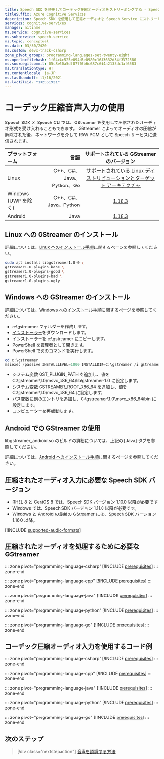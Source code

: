 ```yaml
---
title: Speech SDK を使用してコーデック圧縮オーディオをストリーミングする - Speech Service
titleSuffix: Azure Cognitive Services
description: Speech SDK を使用して圧縮オーディオを Speech Service にストリーミングする方法について学習します。 Linux の場合は C++、C#、Java で、Android の場合は Java で、iOS の場合は Objective-C で使用できます。
services: cognitive-services
manager: nitinme
ms.service: cognitive-services
ms.subservice: speech-service
ms.topic: conceptual
ms.date: 03/30/2020
ms.custom: devx-track-csharp
zone_pivot_groups: programming-languages-set-twenty-eight
ms.openlocfilehash: 1f04c8c525e094d5e0980c1683632d34f3372580
ms.sourcegitcommit: 05c8e50a5df87707b6c687c6d4a2133dc1af6583
ms.translationtype: HT
ms.contentlocale: ja-JP
ms.lasthandoff: 11/16/2021
ms.locfileid: "132551921"
---
```

# <a name="use-codec-compressed-audio-input"></a>コーデック圧縮音声入力の使用

Speech SDK と Speech CLI では、GStreamer を使用して圧縮されたオーディオ形式を受け入れることもできます。 GStreamer によってオーディオの圧縮が解除された後、ネットワークを介して RAW PCM として Speech サービスに送信されます。

プラットフォーム | 言語 | サポートされている GStreamer のバージョン
| :--- | ---: | :---:
Linux  | C++、C#、Java、Python、Go | [サポートされている Linux ディストリビューションとターゲット アーキテクチャ](~/articles/cognitive-services/speech-service/speech-sdk.md) 
Windows (UWP を除く) | C++、C#、Java、Python | [1.18.3](https://gstreamer.freedesktop.org/data/pkg/windows/1.18.3/msvc/gstreamer-1.0-msvc-x86_64-1.18.3.msi) 
Android  | Java | [1.18.3](https://gstreamer.freedesktop.org/data/pkg/android/1.18.3/) 

## <a name="installing-gstreamer-on-linux"></a>Linux への GStreamer のインストール

詳細については、[Linux へのインストール手順](https://gstreamer.freedesktop.org/documentation/installing/on-linux.html?gi-language=c)に関するページを参照してください。  

```sh
sudo apt install libgstreamer1.0-0 \
gstreamer1.0-plugins-base \
gstreamer1.0-plugins-good \
gstreamer1.0-plugins-bad \
gstreamer1.0-plugins-ugly
```
## <a name="installing-gstreamer-on-windows"></a>Windows への GStreamer のインストール

詳細については、[Windows へのインストール手順](https://gstreamer.freedesktop.org/documentation/installing/on-windows.html?gi-language=c)に関するページを参照してください。 

* c:\gstreamer フォルダーを作成します。
* [インストーラー](https://gstreamer.freedesktop.org/data/pkg/windows/1.18.3/msvc/gstreamer-1.0-msvc-x86_64-1.18.3.msi)をダウンロードします。 
* インストーラーを c:\gstreamer にコピーします。
* PowerShell を管理者として開きます。
* PowerShell で次のコマンドを実行します。

```powershell
cd c:\gstreamer
msiexec /passive INSTALLLEVEL=1000 INSTALLDIR=C:\gstreamer /i gstreamer-1.0-msvc-x86_64-1.18.3.msi
```
* システム変数 GST_PLUGIN_PATH を追加し、値を C:\gstreamer\1.0\msvc_x86_64\lib\gstreamer-1.0 に設定します。
* システム変数 GSTREAMER_ROOT_X86_64 を追加し、値を C:\gstreamer\1.0\msvc_x86_64 に設定します。
* パス変数に別のエントリを追加し、C:\gstreamer\1.0\msvc_x86_64\bin に設定します。
* コンピューターを再起動します。

## <a name="using-gstreamer-in-android"></a>Android での GStreamer の使用
libgstreamer_android.so のビルドの詳細については、上記の [Java] タブを参照してください。 

詳細については、[Android へのインストール手順](https://gstreamer.freedesktop.org/documentation/installing/for-android-development.html?gi-language=c)に関するページを参照してください。 

## <a name="speech-sdk-version-required-for-compressed-audio-input"></a>圧縮されたオーディオ入力に必要な Speech SDK バージョン
* RHEL 8 と CentOS 8 では、Speech SDK バージョン 1.10.0 以降が必要です
* Windows では、Speech SDK バージョン 1.11.0 以降が必要です。
* Windows と Android の最新の GStreamer には、Speech SDK バージョン 1.16.0 以降。

[!INCLUDE [supported-audio-formats](includes/supported-audio-formats.md)]

## <a name="gstreamer-required-to-handle-compressed-audio"></a>圧縮されたオーディオを処理するために必要な GStreamer

::: zone pivot="programming-language-csharp"
[!INCLUDE [prerequisites](includes/how-to/compressed-audio-input/csharp/prerequisites.md)]
::: zone-end

::: zone pivot="programming-language-cpp"
[!INCLUDE [prerequisites](includes/how-to/compressed-audio-input/cpp/prerequisites.md)]
::: zone-end

::: zone pivot="programming-language-java"
[!INCLUDE [prerequisites](includes/how-to/compressed-audio-input/java/prerequisites.md)]
::: zone-end

::: zone pivot="programming-language-python"
[!INCLUDE [prerequisites](includes/how-to/compressed-audio-input/python/prerequisites.md)]
::: zone-end

::: zone pivot="programming-language-go"
[!INCLUDE [prerequisites](includes/how-to/compressed-audio-input/go/prerequisites.md)]
::: zone-end

## <a name="example-code-using-codec-compressed-audio-input"></a>コーデック圧縮オーディオ入力を使用するコード例

::: zone pivot="programming-language-csharp"
[!INCLUDE [prerequisites](includes/how-to/compressed-audio-input/csharp/examples.md)]
::: zone-end

::: zone pivot="programming-language-cpp"
[!INCLUDE [prerequisites](includes/how-to/compressed-audio-input/cpp/examples.md)]
::: zone-end

::: zone pivot="programming-language-java"
[!INCLUDE [prerequisites](includes/how-to/compressed-audio-input/java/examples.md)]
::: zone-end

::: zone pivot="programming-language-python"
[!INCLUDE [prerequisites](includes/how-to/compressed-audio-input/python/examples.md)]
::: zone-end

::: zone pivot="programming-language-go"
[!INCLUDE [prerequisites](includes/how-to/compressed-audio-input/go/examples.md)]
::: zone-end

## <a name="next-steps"></a>次のステップ

> [!div class="nextstepaction"]
> [音声を認識する方法](./get-started-speech-to-text.md)
